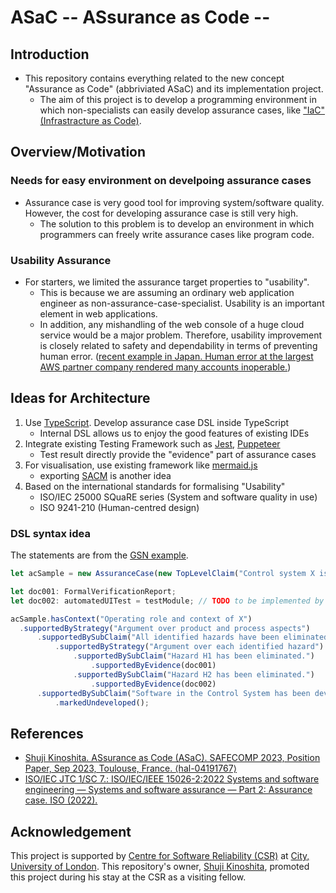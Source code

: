 # ASaC -- ASsurance as Code --

## Introduction

- This repository contains everything related to the new concept "Assurance as Code" (abbriviated ASaC) and its implementation project.
   - The aim of this project is to develop a programming environment in which non-specialists can easily develop assurance cases, like ["IaC" (Infrastracture as Code)](https://aws.amazon.com/what-is/iac/).

## Overview/Motivation

### Needs for easy environment on develpoing assurance cases

- Assurance case is very good tool for improving system/software quality. However, the cost for developing assurance case is still very high. 
   - The solution to this problem is to develop an environment
in which programmers can freely write assurance cases like program code.

### Usability Assurance

- For starters, we limited the assurance target properties to "usability".
   - This is because we are assuming an ordinary web application engineer as non-assurance-case-specialist. Usability is an important element in web applications.
   - In addition, any mishandling of the web console of a huge cloud service would be a major problem. Therefore, usability improvement is closely related to safety and dependability in terms of preventing human error. ([recent example in Japan. Human error at the largest AWS partner company rendered many accounts inoperable.](https://classmethod.jp/news/postmortem-20231205-incident/))

## Ideas for Architecture 

1. Use [TypeScript](https://www.typescriptlang.org/). Develop assurance case DSL inside TypeScript
    - Internal DSL allows us to enjoy the good features of existing IDEs
2. Integrate existing Testing Framework such as [Jest](https://jestjs.io/), [Puppeteer](https://pptr.dev/)
    - Test result directly provide the "evidence" part of assurance cases
3. For visualisation, use existing framework like [mermaid.js](https://mermaid.js.org/)
     - exporting [SACM](https://www.omg.org/spec/SACM/) is another idea 
4. Based on the international standards for formalising "Usability"
     - ISO/IEC 25000 SQuaRE series (System and software quality in use)
     - ISO 9241-210 (Human-centred design)

### DSL syntax idea

The statements are from the [GSN example](https://scsc.uk/gsn?page=gsn%203nutshell).

```typescript
let acSample = new AssuranceCase(new TopLevelClaim("Control system X is acceptably safe to operate."));

let doc001: FormalVerificationReport;
let doc002: automatedUITest = testModule; // TODO to be implemented by Puppeteer and/or Jest

acSample.hasContext("Operating role and context of X")
  .supportedByStrategy("Argument over product and process aspects")
      .supportedBySubClaim("All identified hazards have been eliminated or sufficiently mitigated.")
          .supportedByStrategy("Argument over each identified hazard")
              .supportedBySubClaim("Hazard H1 has been eliminated.")
                  .supportedByEvidence(doc001)
              .supportedBySubClaim("Hazard H2 has been eliminated.")
                  .supportedByEvidence(doc002)
      .supportedBySubClaim("Software in the Control System has been developed to SIL appropriate to hazards involved.")
          .markedUndeveloped();
```

## References

- [Shuji Kinoshita. ASsurance as Code (ASaC). SAFECOMP 2023, Position Paper, Sep 2023, Toulouse, France. ⟨hal-04191767⟩](https://sciencespo.hal.science/SAFECOMP2023/hal-04191767v1)
- [ISO/IEC JTC 1/SC 7.: ISO/IEC/IEEE 15026-2:2022 Systems and software engineering ― Systems and software assurance ― Part 2: Assurance case. ISO (2022).](https://www.iso.org/standard/80625.html)

## Acknowledgement

This project is supported by [Centre for Software Reliability (CSR)](https://researchcentres.city.ac.uk/software-reliability) at [City, University of London](https://www.city.ac.uk/). This repository's owner, [Shuji Kinoshita](mailto:kinoshita-shuji@aiit.ac.jp), promoted this project during his stay at the CSR as a visiting fellow.
